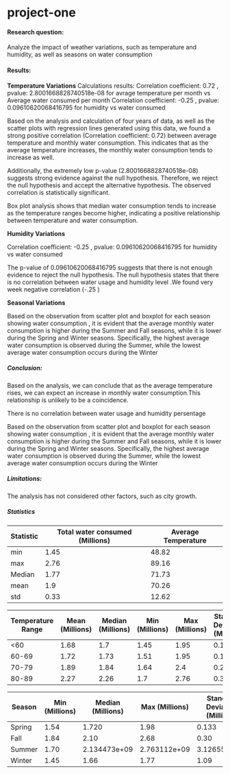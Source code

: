# project-one


<!-- ### **Project title:**
Determining the Relationship between Temperature Variation and Water Usage Patterns in Austin
#### **Team Members:**
Joel Rodriguez, Kady Epley, Sujatha Angajala
#### **Project Description/Outline:**
This project aims to explore the relationship between water usage and temperature variation in Austin, as well as the impact of seasons on water consumption patterns. We will analyze historical data from 2013 to 2017 to gain comprehensive insights into these factors.

#### **Research Questions to Answer:**
1. Analyze the  impact of weather and seasons on water consumption?

3. Which zip codes in the Austin metro area have the highest total monthly water consumption in gallons? (2013-2017 data)

4. How does the total monthly water usage differ among the predominant customer classes (Residential, Multi-Family, and Irrigation) within each zip code?

#### **Datasets to be Used (timeframe: 2013 to 2017):**
Data from data.austintexas.gov on water consumption
Austin Weather dataset from Kaggle
#### **Rough Breakdown of Tasks:** 
Everyone: Data collection, cleaning, and plotting

Kady: GitHub/Organization

Everyone: Presentation
#### **Target audience:**

**Water utility companies** can benefit by analyzing how water consumption changes with temperature fluctuations. This helps them manage resources better and plan for different water demand in different seasons.

**Local governments** can use the analysis of water consumption by pin code to identify areas with water scarcity or excessive usage. This helps them develop conservation programs, implement water-saving initiatives, and create fair policies for water distribution in the region -->

#### **Research question:**
Analyze the impact of weather variations, such as temperature and humidity, as well as seasons on water consumption

#### **Results:**
**Temperature Variations**
Calculations results: Correlation coefficient: 0.72 , pvalue: 2.8001668828740518e-08 for avrage temperature per month vs Average water consumed per month
                      Correlation coefficient: -0.25 , pvalue: 0.09610620068416795 for humidity vs water consumed 

Based on the analysis and calculation of four years of data, as well as the scatter plots with regression lines generated using this data, we found a strong positive correlation (Correlation coefficient: 0.72) between average temperature and monthly water consumption. This indicates that as the average temperature increases, the monthly water consumption tends to increase as well.

Additionally, the extremely low p-value (2.8001668828740518e-08) suggests strong evidence against the null hypothesis. Therefore, we reject the null hypothesis and accept the alternative hypothesis. The observed correlation is statistically significant.

Box plot analysis shows that median water consumption tends to increase as the temperature ranges become higher, indicating a positive relationship between temperature and water consumption.

**Humidity Variations**

Correlation coefficient: -0.25 , pvalue: 0.09610620068416795 for humidity vs water consumed

The p-value of 0.09610620068416795 suggests that there is not enough evidence to reject the null hypothesis. The null hypothesis states that there is no correlation between water usage and humidity level .We found very week negative correlation (-.25 )

**Seasonal Variations**

Based on the observation from  scatter plot and boxplot for each season showing water consumption , it is evident that the average monthly water consumption is higher during the Summer and Fall seasons, while it is lower during the Spring and Winter seasons. Specifically, the highest average water consumption is observed during the Summer, while the lowest average water consumption occurs during the Winter


##### **Conclusion:**
Based on the analysis, we can conclude that as the average temperature rises, we can expect an increase in monthly water consumption.This relationship is unlikely to be a coincidence.

There is no correlation between water usage and humidity persentage

Based on the observation from  scatter plot and boxplot for each season showing water consumption , it is evident that the average monthly water consumption is higher during the Summer and Fall seasons, while it is lower during the Spring and Winter seasons. Specifically, the highest average water consumption is observed during the Summer, while the lowest average water consumption occurs during the Winter

##### Limitations: 
The analysis has not considered other factors, such as city growth.




##### **Statistics**
| Statistic | Total water consumed (Millions) | Average Temperature |
| --------- | ------------------------------ | ------------------- |
| min       | 1.45                           | 48.82               |
| max       | 2.76                           | 89.16               |
| Median    | 1.77                           | 71.73               |
| mean      | 1.9                            | 70.26               |
| std       | 0.33                           | 12.62               |



| Temperature Range   | Mean (Millions) | Median (Millions) | Min (Millions) | Max (Millions) | Standard Deviation (Millions) |
| ------------------- | --------------- | ----------------- | -------------- | -------------- | ---------------------------- |
| <60                 | 1.68            | 1.7               | 1.45           | 1.95           | 0.13                         |
| 60-69               | 1.72            | 1.73              | 1.51           | 1.95           | 0.13                         |
| 70-79               | 1.89            | 1.84              | 1.64           | 2.4            | 0.23                         |
| 80-89               | 2.27            | 2.26              | 1.7            | 2.76           | 0.3                          |



| Season  | Min (Millions) | Median (Millions) | Max (Millions) | Standard Deviation (Millions) | Mean (Millions) |
| ------- | -------------- | ----------------- | -------------- | ---------------------------- | --------------- |
| Spring  | 1.54           | 1.720             | 1.98           | 0.133                        | 1.73            |
| Fall    | 1.84           | 2.10              | 2.68           | 0.30                         | 2.17            |
| Summer  | 1.70           | 2.134473e+09      | 2.763112e+09   | 3.126551e+08                 | 2.20            |
| Winter  | 1.45           | 1.66              | 1.77           | 1.09                         | 1.65            |


